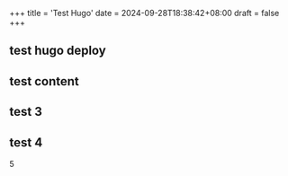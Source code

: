 +++
title = 'Test Hugo'
date = 2024-09-28T18:38:42+08:00
draft = false
+++

## test hugo deploy

## test content

## test 3

## test 4

5
